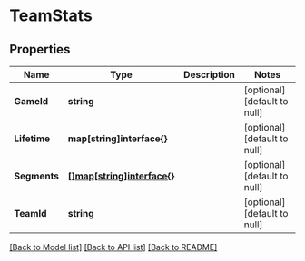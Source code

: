 # TeamStats

## Properties
Name | Type | Description | Notes
------------ | ------------- | ------------- | -------------
**GameId** | **string** |  | [optional] [default to null]
**Lifetime** | **map[string]interface{}** |  | [optional] [default to null]
**Segments** | [**[]map[string]interface{}**](map.md) |  | [optional] [default to null]
**TeamId** | **string** |  | [optional] [default to null]

[[Back to Model list]](../README.md#documentation-for-models) [[Back to API list]](../README.md#documentation-for-api-endpoints) [[Back to README]](../README.md)


